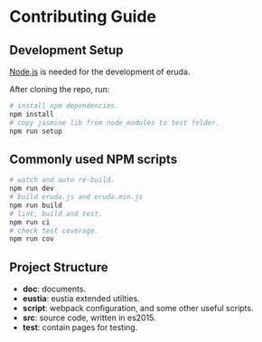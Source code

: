 # Contributing Guide

## Development Setup

[Node.js](https://nodejs.org/en/) is needed for the development of eruda.

After cloning the repo, run:

```bash
# install npm dependencies.
npm install
# copy jasmine lib from node_modules to test folder.
npm run setup
```

## Commonly used NPM scripts

```bash
# watch and auto re-build.
npm run dev
# build eruda.js and eruda.min.js
npm run build
# lint, build and test.
npm run ci
# check test coverage.
npm run cov
```

## Project Structure

- **doc**: documents.
- **eustia**: eustia extended utilties.
- **script**: webpack configuration, and some other useful scripts.
- **src**: source code, written in es2015.
- **test**: contain pages for testing.
